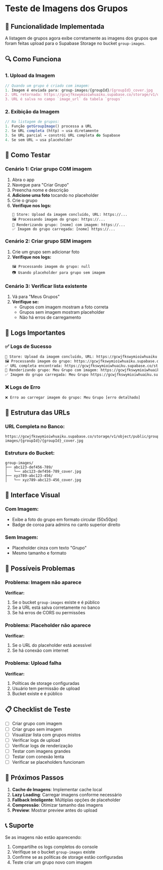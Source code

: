 # Teste de Imagens dos Grupos

## 🎯 **Funcionalidade Implementada**

A listagem de grupos agora exibe corretamente as imagens dos grupos que foram feitas upload para o Supabase Storage no bucket `group-images`.

## 🔍 **Como Funciona**

### 1. **Upload da Imagem**
```javascript
// Quando um grupo é criado com imagem:
1. Imagem é enviada para: group-images/{groupId}/{groupId}_cover.jpg
2. URL retornada: https://gcwjfkswymioiwhuaiku.supabase.co/storage/v1/object/public/group-images/{groupId}/{groupId}_cover.jpg
3. URL é salva no campo `image_url` da tabela `groups`
```

### 2. **Exibição da Imagem**
```javascript
// Na listagem de grupos:
1. Função getGroupImage() processa a URL
2. Se URL completa (http) → usa diretamente
3. Se URL parcial → constrói URL completa do Supabase
4. Se sem URL → usa placeholder
```

## 🧪 **Como Testar**

### **Cenário 1: Criar grupo COM imagem**
1. Abra o app
2. Navegue para "Criar Grupo"
3. Preencha nome e descrição
4. **Adicione uma foto** tocando no placeholder
5. Crie o grupo
6. **Verifique nos logs:**
   ```
   🏪 Store: Upload da imagem concluído, URL: https://...
   🖼️ Processando imagem do grupo: https://...
   🎨 Renderizando grupo: [nome] com imagem: https://...
   ✅ Imagem do grupo carregada: [nome] https://...
   ```

### **Cenário 2: Criar grupo SEM imagem**
1. Crie um grupo sem adicionar foto
2. **Verifique nos logs:**
   ```
   🖼️ Processando imagem do grupo: null
   📷 Usando placeholder para grupo sem imagem
   ```

### **Cenário 3: Verificar lista existente**
1. Vá para "Meus Grupos"
2. **Verifique se:**
   - Grupos com imagem mostram a foto correta
   - Grupos sem imagem mostram placeholder
   - Não há erros de carregamento

## 📱 **Logs Importantes**

### ✅ **Logs de Sucesso**
```bash
🏪 Store: Upload da imagem concluído, URL: https://gcwjfkswymioiwhuaiku.supabase.co/storage/v1/object/public/group-images/abc123/abc123_cover.jpg
🖼️ Processando imagem do grupo: https://gcwjfkswymioiwhuaiku.supabase.co/storage/v1/object/public/group-images/abc123/abc123_cover.jpg
✅ URL completa encontrada: https://gcwjfkswymioiwhuaiku.supabase.co/storage/v1/object/public/group-images/abc123/abc123_cover.jpg
🎨 Renderizando grupo: Meu Grupo com imagem: https://gcwjfkswymioiwhuaiku.supabase.co/storage/v1/object/public/group-images/abc123/abc123_cover.jpg
✅ Imagem do grupo carregada: Meu Grupo https://gcwjfkswymioiwhuaiku.supabase.co/storage/v1/object/public/group-images/abc123/abc123_cover.jpg
```

### ❌ **Logs de Erro**
```bash
❌ Erro ao carregar imagem do grupo: Meu Grupo [erro detalhado]
```

## 🔧 **Estrutura das URLs**

### **URL Completa no Banco:**
```
https://gcwjfkswymioiwhuaiku.supabase.co/storage/v1/object/public/group-images/{groupId}/{groupId}_cover.jpg
```

### **Estrutura do Bucket:**
```
group-images/
├── abc123-def456-789/
│   └── abc123-def456-789_cover.jpg
├── xyz789-abc123-456/
│   └── xyz789-abc123-456_cover.jpg
```

## 🎨 **Interface Visual**

### **Com Imagem:**
- Exibe a foto do grupo em formato circular (50x50px)
- Badge de coroa para admins no canto superior direito

### **Sem Imagem:**
- Placeholder cinza com texto "Grupo"
- Mesmo tamanho e formato

## 🚨 **Possíveis Problemas**

### **Problema: Imagem não aparece**
**Verificar:**
1. Se o bucket `group-images` existe e é público
2. Se a URL está salva corretamente no banco
3. Se há erros de CORS ou permissões

### **Problema: Placeholder não aparece**
**Verificar:**
1. Se o URL do placeholder está acessível
2. Se há conexão com internet

### **Problema: Upload falha**
**Verificar:**
1. Políticas de storage configuradas
2. Usuário tem permissão de upload
3. Bucket existe e é público

## 📋 **Checklist de Teste**

- [ ] Criar grupo com imagem
- [ ] Criar grupo sem imagem  
- [ ] Visualizar lista com grupos mistos
- [ ] Verificar logs de upload
- [ ] Verificar logs de renderização
- [ ] Testar com imagens grandes
- [ ] Testar com conexão lenta
- [ ] Verificar se placeholders funcionam

## 🔄 **Próximos Passos**

1. **Cache de Imagens**: Implementar cache local
2. **Lazy Loading**: Carregar imagens conforme necessário
3. **Fallback Inteligente**: Múltiplas opções de placeholder
4. **Compressão**: Otimizar tamanho das imagens
5. **Preview**: Mostrar preview antes do upload

## 📞 **Suporte**

Se as imagens não estão aparecendo:
1. Compartilhe os logs completos do console
2. Verifique se o bucket `group-images` existe
3. Confirme se as políticas de storage estão configuradas
4. Teste criar um grupo novo com imagem 
